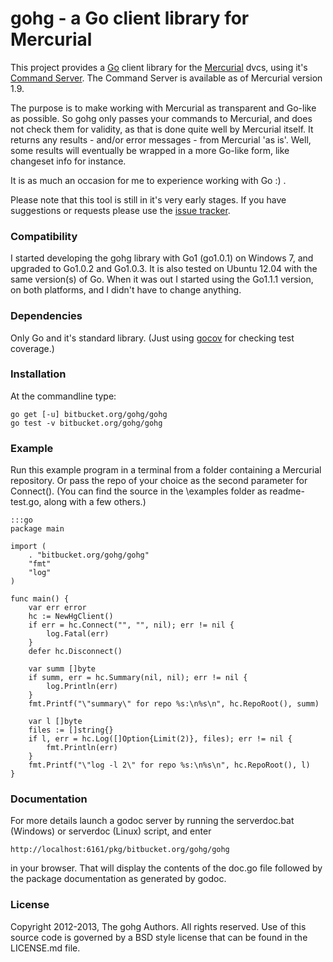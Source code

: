 # gohg - a Go client library for Mercurial

This project provides a [Go](http://golang.org) client library for the
[Mercurial](http://mercurial.selenic.com) dvcs, using it's
[Command Server](http://mercurial.selenic.com/wiki/CommandServer).
The Command Server is available as of Mercurial version 1.9.

The purpose is to make working with Mercurial as transparent and Go-like as
possible. So gohg only passes your commands to Mercurial, and does not check
them for validity, as that is done quite well by Mercurial itself.
It returns any results - and/or error messages - from Mercurial 'as is'.
Well, some results will eventually be wrapped in a more Go-like form, like
changeset info for instance.

It is as much an occasion for me to experience working with Go :) .

Please note that this tool is still in it's very early stages.
If you have suggestions or requests please use the
[issue tracker](https://bitbucket.org/gohg/gohg/issues?status=new&status=open).

### Compatibility

I started developing the gohg library with Go1 (go1.0.1) on Windows 7,
and upgraded to Go1.0.2 and Go1.0.3.
It is also tested on Ubuntu 12.04 with the same version(s) of Go.
When it was out I started using the Go1.1.1 version, on both platforms, and I
didn't have to change anything.

### Dependencies

Only Go and it's standard library. (Just using
[gocov](https://github.com/axw/gocov) for checking test coverage.)

### Installation

At the commandline type:

    go get [-u] bitbucket.org/gohg/gohg
    go test -v bitbucket.org/gohg/gohg

### Example

Run this example program in a terminal from a folder containing a Mercurial
repository. Or pass the repo of your choice as the second parameter for
Connect(). (You can find the source in the \examples folder as readme-test.go,
along with a few others.)

    :::go
    package main

    import (
        . "bitbucket.org/gohg/gohg"
        "fmt"
        "log"
    )

    func main() {
        var err error
        hc := NewHgClient()
        if err = hc.Connect("", "", nil); err != nil {
            log.Fatal(err)
        }
        defer hc.Disconnect()

        var summ []byte
        if summ, err = hc.Summary(nil, nil); err != nil {
            log.Println(err)
        }
        fmt.Printf("\"summary\" for repo %s:\n%s\n", hc.RepoRoot(), summ)

        var l []byte
        files := []string{}
        if l, err = hc.Log([]Option{Limit(2)}, files); err != nil {
            fmt.Println(err)
        }
        fmt.Printf("\"log -l 2\" for repo %s:\n%s\n", hc.RepoRoot(), l)
    }

### Documentation

For more details launch a godoc server by running the serverdoc.bat (Windows)
or serverdoc (Linux) script, and enter

    http://localhost:6161/pkg/bitbucket.org/gohg/gohg

in your browser.
That will display the contents of the doc.go file followed by the package
documentation as generated by godoc.

### License

Copyright 2012-2013, The gohg Authors. All rights reserved.
Use of this source code is governed by a BSD style license
that can be found in the LICENSE.md file.
